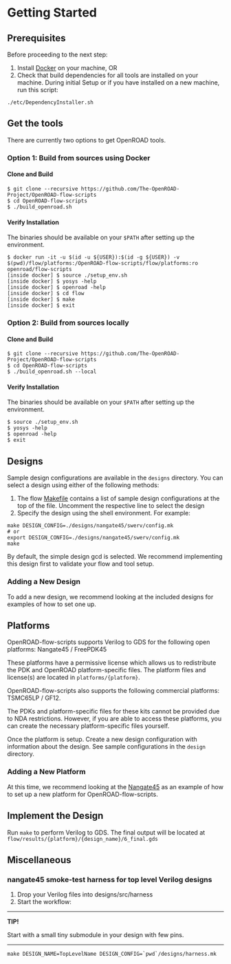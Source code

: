 # Getting Started

## Prerequisites

Before proceeding to the next step:

1.  Install [Docker](https://docs.docker.com/engine/install) on your
    machine, OR
2.  Check that build dependencies for all tools are installed on your
    machine. During initial Setup or if you have installed on a new
    machine, run this script:

``` shell
./etc/DependencyInstaller.sh
```

## Get the tools

There are currently two options to get OpenROAD tools.

### Option 1: Build from sources using Docker

#### Clone and Build

``` shell
$ git clone --recursive https://github.com/The-OpenROAD-Project/OpenROAD-flow-scripts
$ cd OpenROAD-flow-scripts
$ ./build_openroad.sh
```

#### Verify Installation

The binaries should be available on your `$PATH` after setting up the
environment.

``` shell
$ docker run -it -u $(id -u ${USER}):$(id -g ${USER}) -v $(pwd)/flow/platforms:/OpenROAD-flow-scripts/flow/platforms:ro openroad/flow-scripts
[inside docker] $ source ./setup_env.sh
[inside docker] $ yosys -help
[inside docker] $ openroad -help
[inside docker] $ cd flow
[inside docker] $ make
[inside docker] $ exit
```

### Option 2: Build from sources locally

#### Clone and Build

``` shell
$ git clone --recursive https://github.com/The-OpenROAD-Project/OpenROAD-flow-scripts
$ cd OpenROAD-flow-scripts
$ ./build_openroad.sh --local
```

#### Verify Installation

The binaries should be available on your `$PATH` after setting up the
environment.

``` shell
$ source ./setup_env.sh
$ yosys -help
$ openroad -help
$ exit
```

## Designs

Sample design configurations are available in the `designs` directory.
You can select a design using either of the following methods:

1.  The flow
    [Makefile](https://github.com/The-OpenROAD-Project/OpenROAD-flow-scripts/blob/master/flow/Makefile)
    contains a list of sample design configurations at the top of the
    file. Uncomment the respective line to select the design
2.  Specify the design using the shell environment. For example:

``` shell
make DESIGN_CONFIG=./designs/nangate45/swerv/config.mk
# or
export DESIGN_CONFIG=./designs/nangate45/swerv/config.mk
make
```

By default, the simple design gcd is selected. We recommend implementing
this design first to validate your flow and tool setup.

### Adding a New Design

To add a new design, we recommend looking at the included designs for
examples of how to set one up.

## Platforms

OpenROAD-flow-scripts supports Verilog to GDS for the following open
platforms: Nangate45 / FreePDK45

These platforms have a permissive license which allows us to
redistribute the PDK and OpenROAD platform-specific files. The platform
files and license(s) are located in `platforms/{platform}`.

OpenROAD-flow-scripts also supports the following commercial platforms:
TSMC65LP / GF12.

The PDKs and platform-specific files for these kits cannot be provided
due to NDA restrictions. However, if you are able to access these
platforms, you can create the necessary platform-specific files
yourself.

Once the platform is setup. Create a new design configuration with
information about the design. See sample configurations in the `design`
directory.

### Adding a New Platform

At this time, we recommend looking at the
[Nangate45](https://github.com/The-OpenROAD-Project/OpenROAD-flow-scripts/tree/master/flow/platforms/nangate45)
as an example of how to set up a new platform for OpenROAD-flow-scripts.

## Implement the Design

Run `make` to perform Verilog to GDS. The final output will be located
at `flow/results/{platform}/{design_name}/6_final.gds`

## Miscellaneous

### nangate45 smoke-test harness for top level Verilog designs

1.  Drop your Verilog files into designs/src/harness
2.  Start the workflow:

---
**TIP!**

Start with a small tiny submodule in your design with few pins.

---

``` shell
make DESIGN_NAME=TopLevelName DESIGN_CONFIG=`pwd`/designs/harness.mk
```
